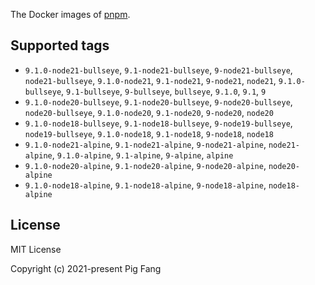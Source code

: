 The Docker images of [pnpm](https://pnpm.io).

## Supported tags

- `9.1.0-node21-bullseye`, `9.1-node21-bullseye`, `9-node21-bullseye`, `node21-bullseye`, `9.1.0-node21`, `9.1-node21`, `9-node21`, `node21`, `9.1.0-bullseye`, `9.1-bullseye`, `9-bullseye`, `bullseye`, `9.1.0`, `9.1`, `9`
- `9.1.0-node20-bullseye`, `9.1-node20-bullseye`, `9-node20-bullseye`, `node20-bullseye`, `9.1.0-node20`, `9.1-node20`, `9-node20`, `node20`
- `9.1.0-node18-bullseye`, `9.1-node18-bullseye`, `9-node19-bullseye`, `node19-bullseye`, `9.1.0-node18`, `9.1-node18`, `9-node18`, `node18`
- `9.1.0-node21-alpine`, `9.1-node21-alpine`, `9-node21-alpine`, `node21-alpine`, `9.1.0-alpine`, `9.1-alpine`, `9-alpine`, `alpine`
- `9.1.0-node20-alpine`, `9.1-node20-alpine`, `9-node20-alpine`, `node20-alpine`
- `9.1.0-node18-alpine`, `9.1-node18-alpine`, `9-node18-alpine`, `node18-alpine`

## License

MIT License

Copyright (c) 2021-present Pig Fang
